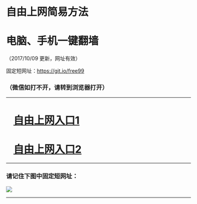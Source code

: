 ﻿# 自由上网简易方法

# 电脑、手机一键翻墙

（2017/10/09 更新，网址有效）

固定短网址：https://git.io/free99

### （微信如打不开，请转到浏览器打开）


***





# &nbsp;&nbsp; <a href="http://ft2613016159.fwq-tz-1001.info/fwqtz01.html?t=100900117444 " target="_blank">自由上网入口1</a>
# &nbsp;&nbsp; <a href="http://ft2160514389.fwq-tz-1002.info/fwqtz02.html?t=100900120044 " target="_blank">自由上网入口2</a>
***

### 请记住下图中固定短网址：

<img src="https://s3-us-west-2.amazonaws.com/fwq-1001/yjfq-20170905okok.png" /> 


***

